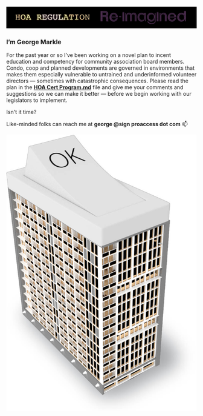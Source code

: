 ![image](images/website-intro-animation.gif)


### I’m George Markle
For the past year or so I’ve been working on a novel plan to incent education and competency for community association board members. Condo, coop and planned developments are governed in environments that makes them especially vulnerable to untrained and underinformed volunteer directors — sometimes with catastrophic consequences. Please read the plan in the [**HOA Cert Program.md**](/HOA%20Cert%20Program.md) file and give me your comments and suggestions so we can make it better — before we begin working with our legislators to implement.

Isn't it time?

Like-minded folks can reach me at <b>george @sign proaccess dot com</b> 📫

![image](images/Switch%20building.jpg)
